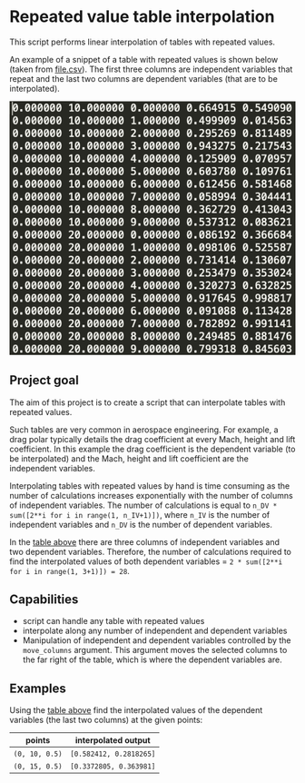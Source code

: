 # Repeated value table interpolation

This script performs linear interpolation of tables with repeated values.

An example of a snippet of a table with repeated values is shown below (taken from [file.csv](file.csv)).
The first three columns are independent variables that repeat and the last two columns are dependent variables (that are 
to be interpolated).

![alt text](example_table.png "Sample table")

## Project goal
The aim of this project is to create a script that can interpolate tables with repeated values. 

Such tables are very common in aerospace engineering. For example, a drag polar typically details the drag coefficient 
at every Mach, height and lift coefficient. In this example the drag coefficient is the dependent variable (to be interpolated)
and the Mach, height and lift coefficient are the independent variables.

Interpolating tables with repeated values by hand is time consuming as the number of calculations increases exponentially with the number 
of columns of independent variables. The number of calculations is equal to `n_DV * sum([2**i for i in range(1, n_IV+1)])`,
 where `n_IV` is the number of independent variables and `n_DV` is the number of dependent variables. 
 
 In the [table above](example_table.png) there are three columns of independent variables and two dependent variables. 
 Therefore, the number of calculations required to find the interpolated values of both dependent variables = 
 `2 * sum([2**i for i in range(1, 3+1)]) = 28`. 


## Capabilities
- script can handle any table with repeated values
- interpolate along any number of independent and dependent variables
- Manipulation of independent and dependent variables controlled by the `move_columns` argument. 
This argument moves the selected columns to the far right of the table, which is where the dependent variables are.

## Examples

Using the [table above](example_table.png) find the interpolated values of the dependent variables (the last two columns)
at the given points:

| points            | interpolated output       |
| ----------------- |:-------------------------:|
| `(0, 10, 0.5)`    | `[0.582412, 0.2818265]`   |
| `(0, 15, 0.5)`    | `[0.3372805, 0.363981]`   |
